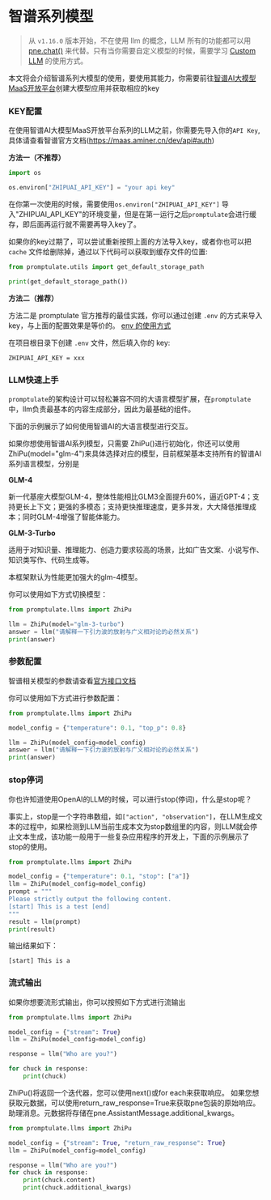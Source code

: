 # 智谱系列模型

> 从 `v1.16.0` 版本开始，不在使用 llm 的概念，LLM 所有的功能都可以用 [pne.chat()](use_cases/chat_usage.md#chat) 来代替。只有当你需要自定义模型的时候，需要学习 [Custom LLM](modules/llm/custom_llm.md#custom-llm) 的使用方式。

本文将会介绍智谱系列大模型的使用，要使用其能力，你需要前往[智谱AI大模型MaaS开放平台](https://maas.aminer.cn)创建大模型应用并获取相应的key

### KEY配置

在使用智谱AI大模型MaaS开放平台系列的LLM之前，你需要先导入你的`API Key`,具体请查看智谱官方文档(https://maas.aminer.cn/dev/api#auth)

**方法一（不推荐）**

```python
import os

os.environ["ZHIPUAI_API_KEY"] = "your api key"
```

在你第一次使用的时候，需要使用`os.environ["ZHIPUAI_API_KEY"]` 导入"ZHIPUAI_API_KEY"的环境变量，但是在第一运行之后`promptulate`会进行缓存，即后面再运行就不需要再导入key了。

如果你的key过期了，可以尝试重新按照上面的方法导入key，或者你也可以把 `cache` 文件给删除掉，通过以下代码可以获取到缓存文件的位置:

```python
from promptulate.utils import get_default_storage_path

print(get_default_storage_path())
```

**方法二（推荐）**

方法二是 promptulate 官方推荐的最佳实践，你可以通过创建 `.env` 的方式来导入 key，与上面的配置效果是等价的。 [env 的使用方式](https://github.com/theskumar/python-dotenv)

在项目根目录下创建 `.env` 文件，然后填入你的 key:

```text
ZHIPUAI_API_KEY = xxx
```

### LLM快速上手

`promptulate`的架构设计可以轻松兼容不同的大语言模型扩展，在`promptulate`中，llm负责最基本的内容生成部分，因此为最基础的组件。

下面的示例展示了如何使用智谱AI的大语言模型进行交互。

如果你想使用智谱AI系列模型，只需要 ZhiPu()进行初始化，你还可以使用ZhiPu(model="glm-4")来具体选择对应的模型，目前框架基本支持所有的智谱AI系列语言模型，分别是

**GLM-4**

新一代基座大模型GLM-4，整体性能相比GLM3全面提升60%，逼近GPT-4；支持更长上下文；更强的多模态；支持更快推理速度，更多并发，大大降低推理成本；同时GLM-4增强了智能体能力。

**GLM-3-Turbo**

适用于对知识量、推理能力、创造力要求较高的场景，比如广告文案、小说写作、知识类写作、代码生成等。

本框架默认为性能更加强大的glm-4模型。

你可以使用如下方式切换模型：

```python
from promptulate.llms import ZhiPu

llm = ZhiPu(model="glm-3-turbo") 
answer = llm("请解释一下引力波的放射与广义相对论的必然关系")
print(answer)
```

### 参数配置

智谱相关模型的参数请查看[官方接口文档](https://maas.aminer.cn/dev/api#language)

你可以使用如下方式进行参数配置：

```python
from promptulate.llms import ZhiPu

model_config = {"temperature": 0.1, "top_p": 0.8}

llm = ZhiPu(model_config=model_config) 
answer = llm("请解释一下引力波的放射与广义相对论的必然关系")
print(answer)
```

### stop停词
你也许知道使用OpenAI的LLM的时候，可以进行stop(停词)，什么是stop呢？

事实上，stop是一个字符串数组，如`["action", "observation"]`，在LLM生成文本的过程中，如果检测到LLM当前生成本文为stop数组里的内容，则LLM就会停止文本生成，该功能一般用于一些复杂应用程序的开发上，下面的示例展示了stop的使用。

```python
from promptulate.llms import ZhiPu

model_config = {"temperature": 0.1, "stop": ["a"]}
llm = ZhiPu(model_config=model_config)
prompt = """
Please strictly output the following content.
[start] This is a test [end]
"""
result = llm(prompt)
print(result)
```

输出结果如下：

```text
[start] This is a
```

### 流式输出

如果你想要流形式输出，你可以按照如下方式进行流输出

```python
from promptulate.llms import ZhiPu

model_config = {"stream": True}
llm = ZhiPu(model_config=model_config)

response = llm("Who are you?")

for chuck in response:
    print(chuck)
```

ZhiPu()将返回一个迭代器，您可以使用next()或for each来获取响应。
如果您想获取元数据，可以使用return_raw_response=True来获取pne包装的原始响应。助理消息。元数据将存储在pne.AssistantMessage.additional_kwargs。

```python
from promptulate.llms import ZhiPu

model_config = {"stream": True, "return_raw_response": True}
llm = ZhiPu(model_config=model_config)

response = llm("Who are you?")
for chuck in response:
    print(chuck.content)
    print(chuck.additional_kwargs)
```
